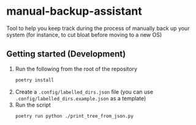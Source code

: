 # manual-backup-assistant
Tool to help you keep track during the process of manually back up your system (for instance, to cut bloat before moving to a new OS)

## Getting started (Development)

1. Run the following from the root of the repository
    ```bash
    poetry install
    ```
2. Create a `.config/labelled_dirs.json` file (you can use `.config/labelled_dirs.example.json` as a template)
3. Run the script
    ```bash
    poetry run python ./print_tree_from_json.py
    ```
